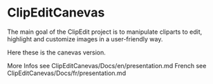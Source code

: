 # ClipEditCanevas
The main goal of the ClipEdit project is to manipulate cliparts to edit, highlight and customize images in a user-friendly way.

Here these is the canevas version.

More Infos see ClipEditCanevas/Docs/en/presentation.md
French see ClipEditCanevas/Docs/fr/presentation.md
